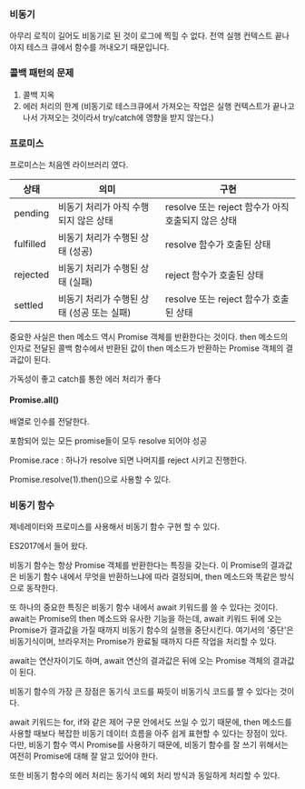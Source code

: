 
### 비동기
아무리 로직이 길어도 비동기로 된 것이 로그에 찍힐 수 없다. 전역 실행 컨텍스트 끝나야지 테스크 큐에서 함수를 꺼내오기 때문입니다.

### 콜백 패턴의 문제
1. 콜백 지옥
1. 에러 처리의 한계 (비동기로 테스크큐에서 가져오는 작업은 실행 컨텍스트가 끝나고 나서 가져오는 것이라서 try/catch에 영향을 받지 않는다.)

### 프로미스
프로미스는 처음엔 라이브러리 였다.

| 상태       | 의미                            | 구현
|-----------|--------------------------------|--------------
| pending   | 비동기 처리가 아직 수행되지 않은 상태   | resolve 또는 reject 함수가 아직 호출되지 않은 상태
| fulfilled | 비동기 처리가 수행된 상태 (성공)  | resolve 함수가 호출된 상태
| rejected  | 비동기 처리가 수행된 상태 (실패)  | reject 함수가 호출된 상태
| settled   | 비동기 처리가 수행된 상태 (성공 또는 실패) | resolve 또는 reject 함수가 호출된 상태

중요한 사실은 then 메소드 역시 Promise 객체를 반환한다는 것이다. then 메소드의 인자로 전달된 콜백 함수에서 반환된 값이 then 메소드가 반환하는 Promise 객체의 결과값이 된다.

가독성이 좋고 catch를 통한 에러 처리가 좋다

#### Promise.all()

배열로 인수를 전달한다.

포함되어 있는 모든 promise들이 모두 resolve 되어야 성공

Promise.race : 하나가 resolve 되면 나머지를 reject 시키고 진행한다.

Promise.resolve(1).then()으로 사용할 수 있다.

### 비동기 함수

제네레이터와 프로미스를 사용해서 비동기 함수 구현 할 수 있다.

ES2017에서 들어 왔다.

비동기 함수는 항상 Promise 객체를 반환한다는 특징을 갖는다. 이 Promise의 결과값은 비동기 함수 내에서 무엇을 반환하느냐에 따라 결정되며, then 메소드와 똑같은 방식으로 동작한다.

또 하나의 중요한 특징은 비동기 함수 내에서 await 키워드를 쓸 수 있다는 것이다. await는 Promise의 then 메소드와 유사한 기능을 하는데, await 키워드 뒤에 오는 Promise가 결과값을 가질 때까지 비동기 함수의 실행을 중단시킨다. 여기서의 '중단'은 비동기식이며, 브라우저는 Promise가 완료될 때까지 다른 작업을 처리할 수 있다.

await는 연산자이기도 하며, await 연산의 결과값은 뒤에 오는 Promise 객체의 결과값이 된다.

비동기 함수의 가장 큰 장점은 동기식 코드를 짜듯이 비동기식 코드를 짤 수 있다는 것이다.

await 키워드는 for, if와 같은 제어 구문 안에서도 쓰일 수 있기 때문에, then 메소드를 사용할 때보다 복잡한 비동기 데이터 흐름을 아주 쉽게 표현할 수 있다는 장점이 있다. 다만, 비동기 함수 역시 Promise를 사용하기 때문에, 비동기 함수를 잘 쓰기 위해서는 여전히 Promise에 대해 잘 알고 있어야 한다.

또한 비동기 함수의 에러 처리는 동기식 예외 처리 방식과 동일하게 처리할 수 있다.
